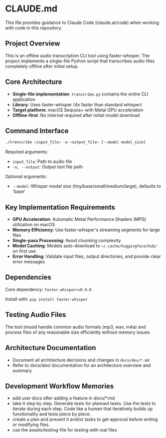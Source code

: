 # CLAUDE.md

This file provides guidance to Claude Code (claude.ai/code) when working with code in this repository.

## Project Overview

This is an offline audio transcription CLI tool using faster-whisper. The project implements a single-file Python script that transcribes audio files completely offline after initial setup.

## Core Architecture

- **Single-file implementation**: `transcribe.py` contains the entire CLI application
- **Library**: Uses faster-whisper (4x faster than standard whisper) 
- **Target platform**: macOS Sequoia+ with Metal GPU acceleration
- **Offline-first**: No internet required after initial model download

## Command Interface

```bash
./transcribe <input_file> -o <output_file> [--model model_size]
```

Required arguments:
- `input_file`: Path to audio file
- `-o, --output`: Output text file path

Optional arguments:
- `--model`: Whisper model size (tiny/base/small/medium/large), defaults to 'base'

## Key Implementation Requirements

- **GPU Acceleration**: Automatic Metal Performance Shaders (MPS) utilization on macOS
- **Memory Efficiency**: Use faster-whisper's streaming segments for large files
- **Single-pass Processing**: Avoid chunking complexity
- **Model Caching**: Models auto-download to `~/.cache/huggingface/hub/` on first use
- **Error Handling**: Validate input files, output directories, and provide clear error messages

## Dependencies

Core dependency: `faster-whisper>=0.9.0`

Install with: `pip install faster-whisper`

## Testing Audio Files

The tool should handle common audio formats (mp3, wav, m4a) and process files of any reasonable size efficiently without memory issues.

## Architecture Documentation

- Document all architecture decisions and changes in `docs/dev/*.md`
- Refer to docs/dev/ documentation for an architecture overview and summary

## Development Workflow Memories

- add user docs after adding a feature in docs/*.md
- take it step by step. Generate tests for planned tasks. Use the tests to iterate during each step. Code like a human that iteratively builds up functionality and tests piece by piece.
- create a plan and present it and/or tasks to get approval before writing or modifying files.
- use the assets/testing-file for testing with real files
